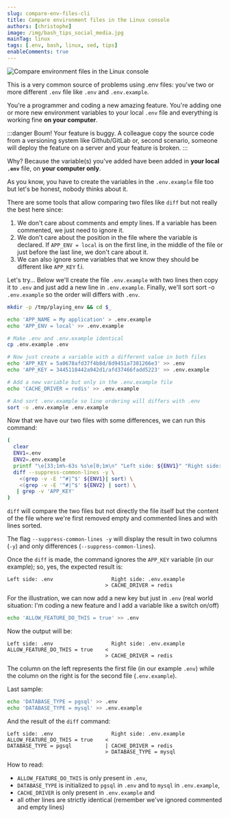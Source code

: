 ```yaml
---
slug: compare-env-files-cli
title: Compare environment files in the Linux console
authors: [christophe]
image: /img/bash_tips_social_media.jpg
mainTag: linux
tags: [.env, bash, linux, sed, tips]
enableComments: true
---
```

![Compare environment files in the Linux console](/img/bash_tips_banner.jpg)

This is a very common source of problems using .env files: you've two or more different `.env` file like `.env` and `.env.example`.

You're a programmer and coding a new amazing feature. You're adding one or more new environment variables to your local `.env` file and everything is working fine **on your computer**.

:::danger Boum! Your feature is buggy.
A colleague copy the source code from a versioning system like Github/GitLab or, second scenario, someone will deploy the feature on a server and your feature is broken.
:::

Why? Because the variable(s) you've added have been added in **your local `.env`** file, on **your computer only**.

As you know, you have to create the variables in the `.env.example` file too but let's be honest, nobody thinks about it.

<!-- truncate -->

There are some tools that allow comparing two files like `diff` but not really the best here since:

1. We don't care about comments and empty lines. If a variable has been commented, we just need to ignore it.
2. We don't care about the position in the file where the variable is declared. If `APP_ENV = local` is on the first line, in the middle of the file or just before the last line, we don't care about it.
3. We can also ignore some variables that we know they should be different like `APP_KEY` f.i.

Let's try... Below we'll create the file `.env.example` with two lines then copy it to `.env` and just add a new line in `.env.example`. Finally, we'll sort  sort -o `.env.example` so the order will differs with `.env`.

```bash
mkdir -p /tmp/playing_env && cd $_

echo 'APP_NAME = My application' > .env.example
echo 'APP_ENV = local' >> .env.example

# Make .env and .env.example identical
cp .env.example .env

# Now just create a variable with a different value in both files
echo 'APP_KEY = 5a0678afd37f4b8d/8d9451a7381266e3' >> .env
echo 'APP_KEY = 3445118442a942d1/afd37466fadd5223' >> .env.example

# Add a new variable but only in the .env.example file
echo 'CACHE_DRIVER = redis' >> .env.example

# And sort .env.example so line ordering will differs with .env
sort -o .env.example .env.example
```

Now that we have our two files with some differences, we can run this command:

```bash
(
  clear
  ENV1=.env
  ENV2=.env.example
  printf "\e[33;1m%-63s %s\e[0;1m\n" "Left side: ${ENV1}" "Right side: ${ENV2}"
  diff --suppress-common-lines -y \
    <(grep -v -E '^#|^$' ${ENV1}| sort) \
    <(grep -v -E '^#|^$' ${ENV2} | sort) \
   | grep -v 'APP_KEY'
)
```

`diff` will compare the two files but not directly the file itself but the content of the file where we're first removed empty and commented lines and with lines sorted.

The flag `--suppress-common-lines -y` will display the result in two columns (`-y`) and only differences (`--suppress-common-lines`).

Once the `diff` is made, the command ignores the `APP_KEY` variable (in our example); so, yes, the expected result is:

```text
Left side: .env                   Right side: .env.example
                                > CACHE_DRIVER = redis
```

For the illustration, we can now add a new key but just in `.env` (real world situation: I'm coding a new feature and I add a variable like a switch on/off)

```bash
echo 'ALLOW_FEATURE_DO_THIS = true' >> .env
```

Now the output will be:

```text
Left side: .env                   Right side: .env.example
ALLOW_FEATURE_DO_THIS = true    <
                                > CACHE_DRIVER = redis
```

The column on the left represents the first file (in our example `.env`) while the column on the right is for the second file (`.env.example`).

Last sample:

```bash
echo 'DATABASE_TYPE = pgsql' >> .env
echo 'DATABASE_TYPE = mysql' >> .env.example
```

And the result of the `diff` command:

```text
Left side: .env                   Right side: .env.example
ALLOW_FEATURE_DO_THIS = true    <
DATABASE_TYPE = pgsql           | CACHE_DRIVER = redis
                                > DATABASE_TYPE = mysql
```

How to read:

* `ALLOW_FEATURE_DO_THIS` is only present in `.env`,
* `DATABASE_TYPE` is initialized to `pgsql` in `.env` and to `mysql` in `.env.example`,
* `CACHE_DRIVER` is only present in `.env.example` and
* all other lines are strictly identical (remember we've ignored commented and empty lines)
